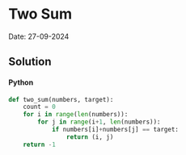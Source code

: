 
# Two Sum

Date: 27-09-2024

## Solution
#### Python
```python
def two_sum(numbers, target):
    count = 0
    for i in range(len(numbers)):
        for j in range(i+1, len(numbers)):
            if numbers[i]+numbers[j] == target:
                return (i, j)
    return -1
```
        